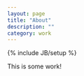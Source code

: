 ```yaml
---
layout: page
title: "About"
description: ""
category: work
---
```

{% include JB/setup %}

This is some work!
